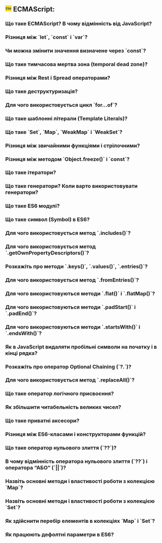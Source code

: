 <h2>
  <img src="../assets/ES6.jpg"  width="20" height="20" />
  <span>ECMAScript:</span>
</h2>

<h3>Що таке ECMAScript? В чому відмінність від JavaScript?</h3>
<h3>Різниця між `let`, `const` і `var`?</h3>
<h3>Чи можна змінити значення визначене через `const`?</h3>
<h3>Що таке тимчасова мертва зона (temporal dead zone)?</h3>
<h3>Різниця між Rest і Spread операторами?</h3>
<h3>Що таке деструктуризація?</h3>
<h3>Для чого використовується цикл `for…of`?</h3>
<h3>Що таке шаблонні літерали (Template Literals)?</h3>
<h3>Що таке `Set`, `Map`, `WeakMap` і `WeakSet`?</h3>
<h3>Різниця між звичайними функціями і стрілочними?</h3>
<h3>Різниця між методом `Object.freeze()` і `const`?</h3>
<h3>Що таке ітератори?</h3>
<h3>Що таке генератори? Коли варто використовувати генератори?</h3>
<h3>Що таке ES6 модулі?</h3>
<h3>Що таке символ (Symbol) в ES6?</h3>
<h3>Для чого використовується метод `.includes()`?</h3>
<h3>Для чого використовується метод `.getOwnPropertyDescriptors()`?</h3>
<h3>Розкажіть про методи `.keys()`, `.values()`, `.entries()`?</h3>
<h3>Для чого використовується метод `.fromEntries()`?</h3>
<h3>Для чого використовуються методи `.flat()` і `.flatMap()`?</h3>
<h3>Для чого використовуються методи `.padStart()` і `.padEnd()`?</h3>
<h3>Для чого використовуються методи `.startsWith()` і `.endsWith()`?</h3>
<h3>Як в JavaScript видаляти пробільні символи на початку і в кінці рядка?</h3>
<h3>Розкажіть про оператор Optional Chaining (`?.`)?</h3>
<h3>Для чого використовується метод `.replaceAll()`?</h3>
<h3>Що таке оператор логічного присвоєння?</h3>
<h3>Як збільшити читабельність великих чисел?</h3>
<h3>Що таке приватні аксесори?</h3>
<h3>Різниця між ES6-класами і конструкторами функцій?</h3>
<h3>Що таке оператор нульового злиття (`??`)?</h3>
<h3>В чому відмінність оператора нульового злиття (`??`) і оператора “АБО” (`||`)?</h3>
<h3>Назвіть основні методи і властивості роботи з колекцією `Map`?</h3>
<h3>Назвіть основні методи і властивості роботи з колекцією `Set`?</h3>
<h3>Як здійснити перебір елементів в колекціях `Map` і `Set`?</h3>
<h3>Як працюють дефолтні параметри в ES6?</h3>
